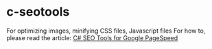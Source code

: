 # c-seotools
For optimizing images, minifying CSS files, Javascript files
For how to, please read the article:
[C# SEO Tools for Google PageSpeed](https://vivavivugeek.blogspot.com/2017/12/c-seo-tools-for-google-pagespeed.html)
